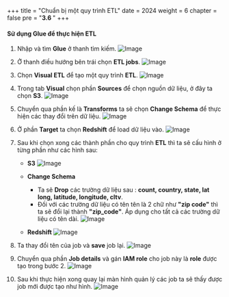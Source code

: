 +++
title = "Chuẩn bị một quy trình ETL"
date = 2024
weight = 6
chapter = false
pre = "<b>3.6 </b>"
+++

#### Sử dụng Glue để thực hiện ETL

1. Nhập và tìm **Glue** ở thanh tìm kiếm.
![Image](/images/3/3-6/1.png?width=40pc)

2. Ở thanh điều hướng bên trái chọn **ETL jobs**.
![Image](/images/3/3-6/2.png?width=20pc)

3. Chọn **Visual ETL** để tạo một quy trình **ETL**.
![Image](/images/3/3-6/3.png?width=40pc)

4. Trong tab **Visual** chọn phần **Sources** để chọn nguồn dữ liệu, ở đây ta chọn **S3**.
![Image](/images/3/3-6/4.png?width=40pc)

5. Chuyển qua phần kế là **Transforms** ta sẽ chọn **Change Schema** để thực hiện các thay đổi trên dữ liệu.
![Image](/images/3/3-6/5.png?width=40pc)

6. Ở phần **Target** ta chọn **Redshift** để load dữ liệu vào.
![Image](/images/3/3-6/6.png?width=40pc)

7. Sau khi chọn xong các thành phần cho quy trình **ETL** thì ta sẽ cấu hình ở từng phần như các hình sau:
   - **S3**
![Image](/images/3/3-6/7.png?width=40pc)

   - **Change Schema**
     - Ta sẽ **Drop** các trường dữ liệu sau : **count, country, state, lat long, latitude, longitude, cltv**.
     - Đối với các trường dữ liệu có tên tên là 2 chữ như **"zip code"** thì ta sẽ đổi lại thành **"zip_code"**. Áp dụng cho tất cả các trường dữ liệu có tên dài.
![Image](/images/3/3-6/8.png?width=40pc)

   - **Redshift**
![Image](/images/3/3-6/9.png?width=40pc)

8. Ta thay đổi tên của job và **save** job lại.
![Image](/images/3/3-6/10.png?width=40pc)

9. Chuyển qua phần **Job details** và gán **IAM role** cho job này là **role** được tạo trong bước 2.
![Image](/images/3/3-6/11.png?width=40pc)

10. Sau khi thực hiện xong quay lại màn hình quản lý các job ta sẽ thấy được job mới được tạo như hình.
![Image](/images/3/3-6/12.png?width=40pc)